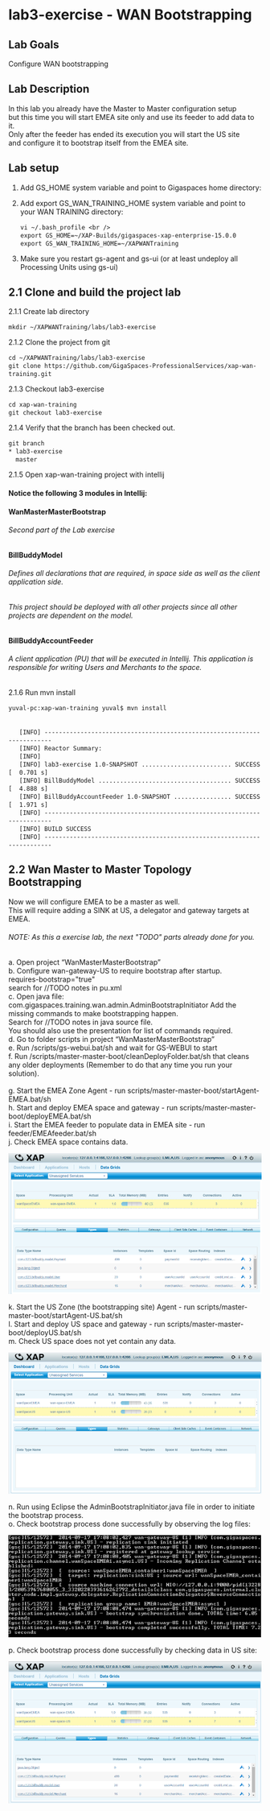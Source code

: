 # lab3-exercise - WAN Bootstrapping

## Lab Goals
Configure WAN bootstrapping <br />

## Lab Description
In this lab you already have the Master to Master configuration setup <br />
but this time you will start EMEA site only and use its feeder to add data to it. <br /> 
Only after the feeder has ended its execution you will start the US site <br />
and configure it to bootstrap itself from the EMEA site. <br />

## Lab setup
1.  Add GS_HOME system variable and point to Gigaspaces home directory: <br />
2.  Add export GS_WAN_TRAINING_HOME system variable and point to your WAN TRAINING directory: <br />

        vi ~/.bash_profile <br />
        export GS_HOME=~/XAP-Builds/gigaspaces-xap-enterprise-15.0.0
        export GS_WAN_TRAINING_HOME=~/XAPWANTraining
                               
3.  Make sure you restart gs-agent and gs-ui (or at least undeploy all Processing Units using gs-ui)
    
## 2.1	Clone and build the project lab

2.1.1 Create lab directory

    mkdir ~/XAPWANTraining/labs/lab3-exercise
      
2.1.2 Clone the project from git
    
    cd ~/XAPWANTraining/labs/lab3-exercise
    git clone https://github.com/GigaSpaces-ProfessionalServices/xap-wan-training.git 
    
2.1.3 Checkout lab3-exercise
    
    cd xap-wan-training
    git checkout lab3-exercise
    
2.1.4 Verify that the branch has been checked out.
    
    git branch
    * lab3-exercise
      master 
    
2.1.5 Open xap-wan-training project with intellij <br />

#### Notice the following 3 modules in Intellij: ####

#### WanMasterMasterBootstrap #####
###### Second part of the Lab exercise

#### BillBuddyModel #####
###### Defines all declarations that are required, in space side as well as the client application side.
###### This project should be deployed with all other projects since all other projects are dependent on the model. <br />

#### BillBuddyAccountFeeder #####
###### A client application (PU) that will be executed in Intellij. This application is responsible for writing Users and Merchants to the space. <br />

       
2.1.6 Run mvn install <br />

    yuval-pc:xap-wan-training yuval$ mvn install
    
    
       [INFO] ------------------------------------------------------------------------
       [INFO] Reactor Summary:
       [INFO] 
       [INFO] lab3-exercise 1.0-SNAPSHOT ......................... SUCCESS [  0.701 s]
       [INFO] BillBuddyModel ..................................... SUCCESS [  4.888 s]
       [INFO] BillBuddyAccountFeeder 1.0-SNAPSHOT ................ SUCCESS [  1.971 s]
       [INFO] ------------------------------------------------------------------------
       [INFO] BUILD SUCCESS
       [INFO] ------------------------------------------------------------------------


    
## 2.2  Wan Master to Master Topology Bootstrapping

Now we will configure EMEA to be a master as well. <br />
This will require adding a SINK at US, a delegator and gateway targets at EMEA. <br />

###### NOTE: As this a exercise lab, the next "TODO" parts already done for you.

a.	Open project “WanMasterMasterBootstrap” <br />
b.	Configure wan-gateway-US to require bootstrap after startup. <br />
    requires-bootstrap="true" <br />
search for //TODO notes in pu.xml <br />
c.	Open java file: com.gigaspaces.training.wan.admin.AdminBootstrapInitiator
Add the missing commands to make bootstrapping happen. <br />
Search for //TODO notes in java source file. <br /> 
You should also use the presentation for list of commands required. <br />
d.	Go to folder scripts in project “WanMasterMasterBootstrap” <br />
e.	Run /scripts/gs-webui.bat/sh and wait for GS-WEBUI to start <br /> 
f.	Run /scripts/master-master-boot/cleanDeployFolder.bat/sh that cleans any older deployments (Remember to do that any time you run your solution). <br />  
g.	Start the EMEA Zone Agent  - run scripts/master-master-boot/startAgent-EMEA.bat/sh <br />
h.	Start and deploy EMEA space and gateway  - run scripts/master-master-boot/deployEMEA.bat/sh <br />
i.	Start the EMEA feeder to populate data in EMEA site - run feeder/EMEAfeeder.bat/sh <br />
j.	Check EMEA space contains data. <br />

![snapshot](Pictures/Picture1.png) <br />
    
k.	Start the US Zone (the bootstrapping site) Agent - run scripts/master-master-boot/startAgent-US.bat/sh <br />
l.	Start and deploy US space and gateway - run scripts/master-master-boot/deployUS.bat/sh <br />
m.	Check US space does not yet contain any data.

![snapshot](Pictures/Picture2.png) <br />

n.	Run using Eclipse the AdminBootstrapInitiator.java file in order to initiate the bootstrap process. <br />
o.	Check bootstrap process done successfully by observing the log files: <br />

![snapshot](Pictures/Picture3.png) <br />

p.	Check bootstrap process done successfully by checking data in US site: <br />

![snapshot](Pictures/Picture4.png) <br />